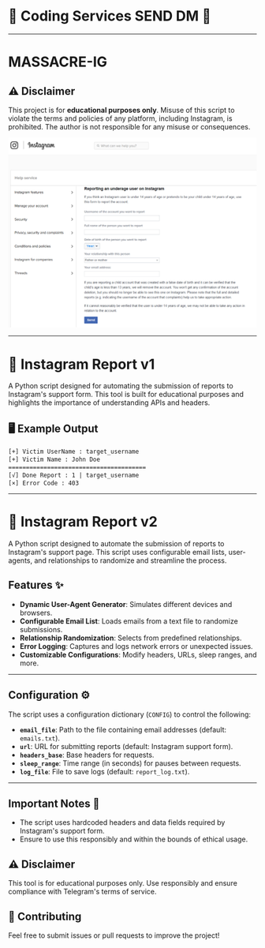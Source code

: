 # 🎫 Coding Services SEND DM 🎫

---

# MASSACRE-IG
## ⚠️ Disclaimer

This project is for **educational purposes only**. Misuse of this script to violate the terms and policies of any platform, including Instagram, is prohibited. The author is not responsible for any misuse or consequences.

 <img src="./url.png" alt="ig">

---

# 🚨 Instagram Report v1 

A Python script designed for automating the submission of reports to Instagram's support form. This tool is built for educational purposes and highlights the importance of understanding APIs and headers.

## 🖥️ Example Output 

```
[+] Victim UserName : target_username
[+] Victim Name : John Doe
=======================================
[√] Done Report : 1 | target_username
[×] Error Code : 403
```

---

# 🚀 Instagram Report v2

A Python script designed to automate the submission of reports to Instagram's support page. This script uses configurable email lists, user-agents, and relationships to randomize and streamline the process.

## Features ✨

- **Dynamic User-Agent Generator**: Simulates different devices and browsers.
- **Configurable Email List**: Loads emails from a text file to randomize submissions.
- **Relationship Randomization**: Selects from predefined relationships.
- **Error Logging**: Captures and logs network errors or unexpected issues.
- **Customizable Configurations**: Modify headers, URLs, sleep ranges, and more.

---

## Configuration ⚙️

The script uses a configuration dictionary (`CONFIG`) to control the following:

- **`email_file`**: Path to the file containing email addresses (default: `emails.txt`).
- **`url`**: URL for submitting reports (default: Instagram support form).
- **`headers_base`**: Base headers for requests.
- **`sleep_range`**: Time range (in seconds) for pauses between requests.
- **`log_file`**: File to save logs (default: `report_log.txt`).

---

## Important Notes 📝

- The script uses hardcoded headers and data fields required by Instagram's support form.
- Ensure to use this responsibly and within the bounds of ethical usage.


## ⚠️ Disclaimer
This tool is for educational purposes only. Use responsibly and ensure compliance with Telegram's terms of service.

## 🤝 Contributing
Feel free to submit issues or pull requests to improve the project!
